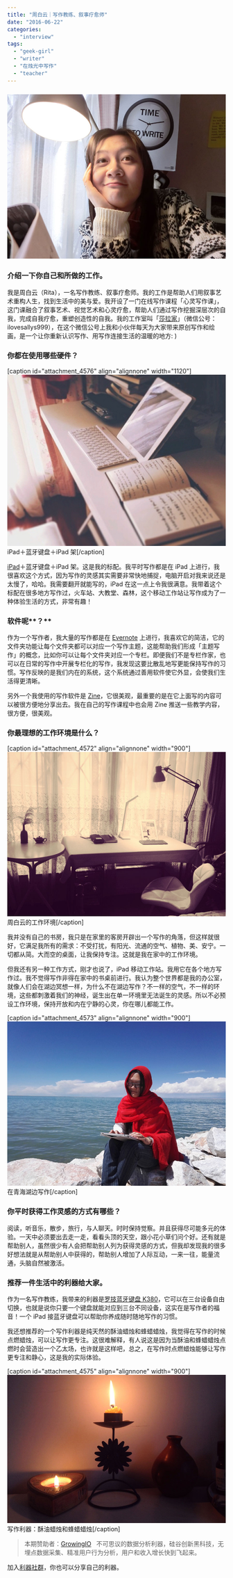 ```yaml
---
title: "周白云｜写作教练、叙事疗愈师"
date: "2016-06-22"
categories: 
  - "interview"
tags: 
  - "geek-girl"
  - "writer"
  - "在烛光中写作"
  - "teacher"
---
```


### ![rita3](/images/20392.jpg)

### **介****绍****一下你自己和所做的工作。**

我是周白云（Rita），一名写作教练、叙事疗愈师。我的工作是帮助人们用叙事艺术重构人生，找到生活中的美与爱。我开设了一门在线写作课程「心灵写作课」，这门课融合了叙事艺术、视觉艺术和心灵疗愈，帮助人们通过写作挖掘深层次的自我，完成自我疗愈，重塑创造性的自我。我的工作室叫「[莎拉家](https://weixin.sogou.com/weixin?type=1&query=%E8%8E%8E%E6%8B%89%E5%AE%B6&ie=utf8&_sug_=n&_sug_type_=)」（微信公号：ilovesallys999），在这个微信公号上我和小伙伴每天为大家带来原创写作和绘画，是一个让你重新认识写作、用写作连接生活的温暖的地方: )

### **你都在使用哪些硬件？**

\[caption id="attachment\_4576" align="alignnone" width="1120"\]![周白云的工作环境](/images/89610.jpg) iPad＋蓝牙键盘＋iPad 架\[/caption\]

[iPad](https://www.apple.com/cn/ipad/)＋蓝牙键盘＋iPad 架。这是我的标配。我平时写作都是在 iPad 上进行，我很喜欢这个方式，因为写作的灵感其实需要非常快地捕捉，电脑开启对我来说还是太慢了，哈哈。我需要翻开就能写的，iPad 在这一点上令我很满意。我带着这个标配在很多地方写作过，火车站、大教堂、森林，这个移动工作站让写作成为了一种体验生活的方式，非常有趣！

### **软件呢****？**

作为一个写作者，我大量的写作都是在 [Evernote](https://evernote.com/intl/zh-cn/) 上进行，我喜欢它的简洁，它的文件夹功能让每个文件夹都可以对应一个写作主题，这能帮助我们形成「主题写作」的概念，比如你可以让每个文件夹对应一个专栏。即便我们不是专栏作家，也可以在日常的写作中开展专栏化的写作，我发现这要比散乱地写更能保持写作的习惯。写作反映的是我们内在的系统，这个系统通过善用软件使它外显，会使我们生活得更清晰。

另外一个我使用的写作软件是 [Zine](https://liqi.io/luyi)，它很美观，最重要的是在它上面写的内容可以被很方便地分享出去。我在自己的写作课程中也会用 Zine 推送一些教学内容，很方便，很美观。

### **你最理想的工作****环****境是什么？**

\[caption id="attachment\_4572" align="alignnone" width="900"\]![周白云的工作环境](/images/55085.jpg) 周白云的工作环境\[/caption\]

我并没有自己的书房，我只是在家里的客房开辟出一个写作的角落，但这样就很好，它满足我所有的需求：不受打扰，有阳光、流通的空气、植物、美、安宁。一切都从简。大而空的桌面，让我保持专注。这就是我在家中的工作环境。

但我还有另一种工作方式，刚才也说了，iPad 移动工作站。我用它在各个地方写作过。我不觉得写作非得在家中的书桌前进行。我认为整个世界都是我的办公室，就像人们会在湖边冥想一样，为什么不在湖边写作？不一样的空气，不一样的环境，这些都刺激着我们的神经，诞生出在单一环境里无法诞生的灵感。所以不必预设工作环境，保持开放和内在宁静的心灵，你在哪儿都能工作。

\[caption id="attachment\_4573" align="alignnone" width="900"\]![在青海湖边写作](/images/17144.jpg) 在青海湖边写作\[/caption\]

### **你平****时获****得工作灵感的方式有哪些？**

阅读，听音乐，散步，旅行，与人聊天。时时保持觉察。并且获得尽可能多元的体验。一天中必须要出去走一走，看看头顶的天空，跟小花小草们问个好。还有就是帮助别人，虽然很少有人会把帮助别人列为获得灵感的方式，但我却发现我的很多好想法就是从帮助别人中获得的，帮助别人增加了人际互动，一来一往，能量流通，头脑自然被激活。

### **推荐一件生活中的利器****给****大家。**

作为一名写作教练，我带来的利器是[罗技蓝牙键盘 K380](https://www.logitech.com.cn/zh-cn/product/multi-device-keyboard-k380?crid=27)，它可以在三台设备自由切换，也就是说你只要一个键盘就能对应到三台不同设备，这实在是写作者的福音！一个 iPad 接蓝牙键盘可以帮助你养成随时随地写作的习惯。

我还想推荐的一个写作利器是纯天然的酥油蜡烛和蜂蜡蜡烛，我觉得在写作的时候点燃蜡烛，可以让写作更专注。这很难解释，有人说这是因为当酥油和蜂蜡蜡烛点燃时会营造出一个乙太场，也许就是这样吧，总之，在写作时点燃蜡烛能够让写作更专注和静心，这是我的实际体验。

\[caption id="attachment\_4575" align="alignnone" width="900"\]![rita2](/images/70192.jpg) 写作利器：酥油蜡烛和蜂蜡蜡烛\[/caption\]

> 本期赞助者：[GrowingIO](https://www.growingio.com/?utm_source=weixin&utm_medium=article&utm_campaign=promotion&utm_content=0623-liqi&utm_term=tool)   不可思议的数据分析利器，硅谷创新黑科技，无埋点数据采集、精准用户行为分析，用户和收入增长快到飞起来。

加入[利器社群](https://liqi.io/community/)，你也可以分享自己的利器。
